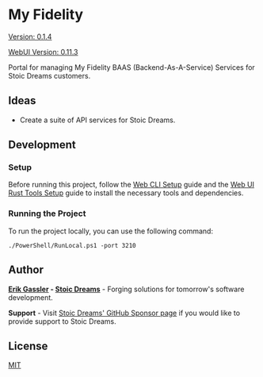# My Fidelity

[Version: 0.1.4](https://github.com/StoicDreams/MyFi)

[WebUI Version: 0.11.3](https://github.com/StoicDreams/WebUI)

Portal for managing My Fidelity BAAS (Backend-As-A-Service) Services for Stoic Dreams customers.

## Ideas

- Create a suite of API services for Stoic Dreams.

## Development

### Setup

Before running this project, follow the [Web CLI Setup](https://webui.stoicdeams.com/tools/cli) guide and the [Web UI Rust Tools Setup](https://webui.stoicdreams.com/tools/rust) guide to install the necessary tools and dependencies.

### Running the Project

To run the project locally, you can use the following command:

```terminal:Run the project from the root directory
./PowerShell/RunLocal.ps1 -port 3210
```

## Author

**[Erik Gassler](https://www.erikgassler.com) - [Stoic Dreams](https://www.stoicdreams.com)** - Forging solutions for tomorrow's software development.

**Support** - Visit [Stoic Dreams' GitHub Sponsor page](https://github.com/sponsors/StoicDreams) if you would like to provide support to Stoic Dreams.

## License

[MIT](LICENSE)
